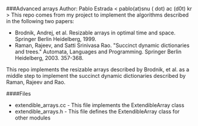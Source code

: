 ###Advanced arrays
Author: Pablo Estrada < pablo(at)snu ( dot) ac (d0t) kr >
This repo comes from my project to implement the algorithms described in the
following two papers:

 * Brodnik, Andrej, et al. Resizable arrays in optimal time and space. Springer Berlin Heidelberg, 1999.
 * Raman, Rajeev, and Satti Srinivasa Rao. "Succinct dynamic dictionaries and trees." Automata, Languages and Programming. Springer Berlin Heidelberg, 2003. 357-368.

This repo implements the resizable arrays described by Brodnik, et al. as a
middle step to implement the succinct dynamic dictionaries described by Raman,
Rajeev and Rao.

####Files
 * extendible_arrays.cc - This file implements the ExtendibleArray class
 * extendible_arrays.h  - This file defines the ExtendibleArray class for other modules
